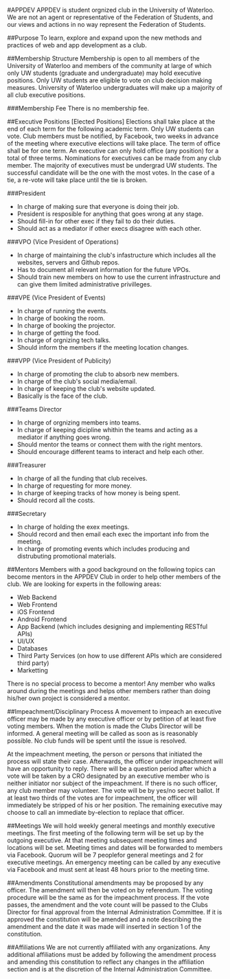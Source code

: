 #APPDEV
APPDEV is student orgnized club in the University of Waterloo. We are not an agent or representative of the Federation of Students,
and our views and actions in no way represent the Federation of Students. 

##Purpose 
To learn, explore and expand upon the new methods and practices of web and app development as a club.

##Membership Structure 
Membership is open to all members of the University of Waterloo and members of the community at large of which only UW students (graduate and undergraduate) may hold executive positions.
Only UW students are eligible to vote on club decision making measures.
University of Waterloo undergraduates will make up a majority of all club executive positions. 

###Membership Fee 
There is no membership fee.

##Executive Positions [Elected Positions]
Elections shall take place at the end of each term for the following academic term. Only 
UW students can vote. Club members must be notified, by Facebook, two weeks in advance 
of the meeting where executive elections will take place. The term of office shall be for 
one term. An executive can only hold office (any position) for a total of three terms. 
Nominations for executives can be made from any club member. The majority of 
executives must be undergrad UW students. The successful candidate will be the one 
with the most votes. In the case of a tie, a re-vote will take place until the tie is broken. 

###President
- In charge of making sure that everyone is doing their job.
- President is resposible for anything that goes wrong at any stage.
- Should fill-in for other exec if they fail to do their duties.
- Should act as a mediator if other execs disagree with each other.

###VPO (Vice President of Operations)
- In charge of maintaining the club's infastructure which includes all the 
websites, servers and Github repos.
- Has to document all relevant information for the future VPOs.
- Should train new members on how to use the current infrastructure 
and can give them limited administrative privilleges.

###VPE (Vice President of Events)
- In charge of running the events.
- In charge of booking the room.
- In charge of booking the projector.
- In charge of getting the food.
- In charge of orgnizing tech talks.
- Should inform the members if the meeting location changes. 

###VPP (Vice President of Publicity)
- In charge of promoting the club to absorb new members.
- In charge of the club's social media/email.
- In charge of keeping the club's website updated.
- Basically is the face of the club.

###Teams Director
- In charge of orgnizing members into teams.
- In charge of keeping dicipline whithin the teams and acting as a mediator if anything goes wrong.
- Should mentor the teams or connect them with the right mentors.
- Should encourage different teams to interact and help each other.

###Treasurer
- In charge of all the funding that club receives.
- In charge of requesting for more money.
- In charge of keeping tracks of how money is being spent.
- Should record all the costs.

###Secretary
- In charge of holding the exex meetings.
- Should record and then email each exec the important info from the meeting.
- In charge of promoting events which includes producing and distrubuting promotional materials.

##Mentors
Members with a good background on the following topics can become mentors in the APPDEV Club in order to
help other members of the club. We are looking for experts in the following areas:

- Web Backend
- Web Frontend
- iOS Frontend
- Android Frontend
- App Backend (which includes designing and implementing RESTful APIs)
- UI/UX
- Databases
- Third Party Services (on how to use different APIs which are considered third party)
- Marketting

There is no special process to become a mentor! Any member who walks around during the meetings and helps other
members rather than doing his/her own project is considered a mentor.

##Impeachment/Disciplinary Process
A movement to impeach an executive officer may be made by any executive officer or by 
petition of at least five voting members. 
When the motion is made the Clubs Director will be informed. A general meeting will be 
called as soon as is reasonably possible. No club funds will be spent until the issue is 
resolved. 

At the impeachment meeting, the person or persons that initiated the process will state 
their case. Afterwards, the officer under impeachment will have an opportunity to reply. 
There will be a question period after which a vote will be taken by a CRO designated by 
an executive member who is neither initiator nor subject of the impeachment. If there is no such officer, any club member may volunteer. 
The vote will be by yes/no secret ballot. If at least two thirds of the votes are for 
impeachment, the officer will immediately be stripped of his or her position. The 
remaining executive may choose to call an immediate by-election to replace that officer. 

##Meetings 
We will hold weekly general meetings and monthly executive meetings. The first 
meeting of the following term will be set up by the outgoing executive. At that meeting 
subsequent meeting times and locations will be set. Meeting times and dates will be 
forwarded to members via Facebook. Quorum will be 7 peoplefor general meetings and 2 for executive 
meetings. An emergency meeting can be called by any executive via Facebook and must sent 
at least 48 hours prior to the meeting time. 

##Amendments 
Constitutional amendments may be proposed by any officer. The amendment will then 
be voted on by referendum. The voting procedure will be the same as for the 
impeachment process. 
If the vote passes, the amendment and the vote count will be passed to the Clubs Director 
for final approval from the Internal Administration Committee. If it is approved the 
constitution will be amended and a note describing the amendment and the date it was 
made will inserted in section 1 of the constitution. 

##Affiliations 
We are not currently affiliated with any organizations. Any additional affiliations must be 
added by following the amendment process and amending this constitution to reflect any 
changes in the affiliation section and is at the discretion of the Internal Administration 
Committee.
